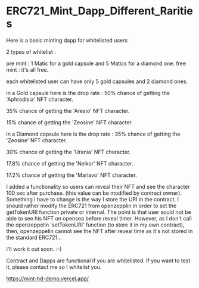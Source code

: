 # ERC721_Mint_Dapp_Different_Rarities

Here is a basic minting dapp for whitelisted users

2 types of whitelist : 

pre mint : 1 Matic for a gold capsule and 5 Matics for a diamond one.
free mint : it's all free.

each whitelisted user can have only 5 gold capsules and 2 diamond ones.

in a Gold capsule here is the drop rate :
50% chance of getting the 'Aphrodisia' NFT character.

35% chance of getting the 'Aresio' NFT character.

15% chance of getting the 'Zeosine' NFT character.


in a Diamond capsule here is the drop rate :
35% chance of getting the 'Zeosine' NFT character.

30% chance of getting the 'Urania' NFT character.

17.8% chance of getting the 'Nelkor' NFT character.

17.2% chance of getting the 'Marlavo' NFT character.


I added a functionality so users can reveal their NFT and see the character 100 sec after purchase. (this value can be modified by contract owner).
Something I have to change is the way I store the URI in the contract.
I should rather modify the ERC721 from openzepplin in order to set the getTokenURI
function private or internal. The point is that user sould not be able to see his NFT on opensea before reveal timer. However, as I don't call the 
openzeppelin 'setTokenURI' function (to store it in my own contract), then, openzeppelin cannot see the NFT after reveal time as it's not stored in 
the standard ERC721... 

I'll work it out soon. :-)

Contract and Dapps are functional if you are whitelisted. If you want to test it, please contact me so I whitelist you.

https://mint-hd-demo.vercel.app/
